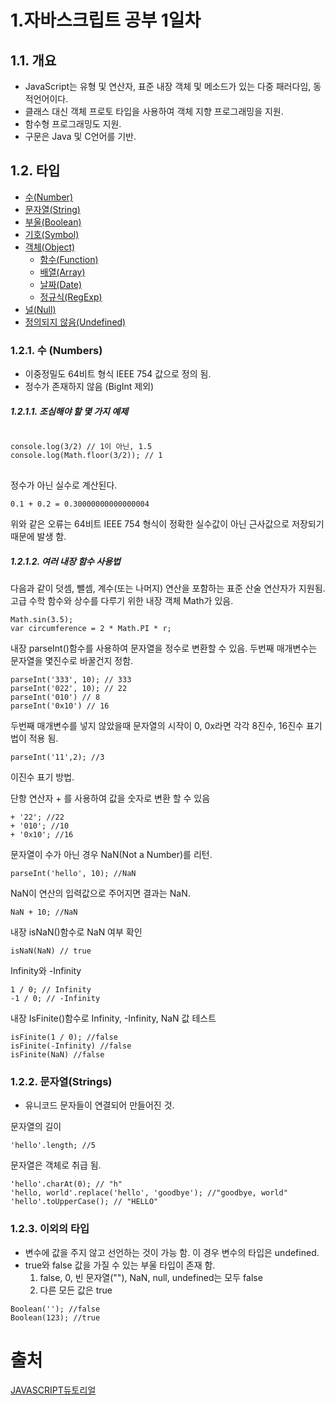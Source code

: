 # 1.자바스크립트 공부 1일차
## 1.1. 개요

* JavaScript는 유형 및 연산자, 표준 내장 객체 및 메소드가 있는 다중 패러다임, 동적언어이다.
* 클래스 대신 객체 프로토 타입을 사용하여 객체 지향 프로그래밍을 지원.
* 함수형 프로그래밍도 지원.
* 구문은 Java 및 C언어를 기반.

## 1.2. 타입
* [수(Number)](https://developer.mozilla.org/ko/docs/Web/JavaScript/Reference/Global_Objects/Number)
* [문자열(String)](https://developer.mozilla.org/ko/docs/Web/JavaScript/Reference/Global_Objects/String)
* [부울(Boolean)](https://developer.mozilla.org/ko/docs/Web/JavaScript/Reference/Global_Objects/Boolean)
* [기호(Symbol)](https://developer.mozilla.org/ko/docs/Web/JavaScript/Reference/Global_Objects/Symbol)
* [객체(Object)](https://developer.mozilla.org/ko/docs/Web/JavaScript/Reference/Global_Objects/Object)
   * [함수(Function)](https://developer.mozilla.org/ko/docs/Web/JavaScript/Reference/Global_Objects/Function)
   * [배열(Array)](https://developer.mozilla.org/ko/docs/Web/JavaScript/Reference/Global_Objects/Array)
   * [날짜(Date)](https://developer.mozilla.org/ko/docs/Web/JavaScript/Reference/Global_Objects/Date)
   * [정규식(RegExp)](https://developer.mozilla.org/ko/docs/Web/JavaScript/Reference/Global_Objects/RegExp)
 * [널(Null)](https://developer.mozilla.org/ko/docs/Web/JavaScript/Reference/Global_Objects/null)
 * [정의되지 않음(Undefined)](https://developer.mozilla.org/ko/docs/Web/JavaScript/Reference/Global_Objects/undefined)

### 1.2.1. 수 (Numbers)
* 이중정밀도 64비트 형식 IEEE 754 값으로 정의 됨.
* 정수가 존재하지 않음 (BigInt 제외)

##### 1.2.1.1. 조심해야 할 몇 가지 예제
<pre>
<code>
console.log(3/2) // 1이 아닌, 1.5
console.log(Math.floor(3/2)); // 1
</code>
</pre>
정수가 아닌 실수로 계산된다.

```
0.1 + 0.2 = 0.30000000000000004
```
위와 같은 오류는 64비트 IEEE 754 형식이 정확한 실수값이 아닌 근사값으로 저장되기 때문에 발생 함.

##### 1.2.1.2. 여러 내장 함수 사용법

다음과 같이 덧셈, 뺄셈, 계수(또는 나머지) 연산을 포함하는 표준 산술 연산자가 지원됨.
고급 수학 함수와 상수를 다루기 위한 내장 객체 Math가 있음.
```
Math.sin(3.5);
var circumference = 2 * Math.PI * r;
```

내장 parseInt()함수를 사용하여 문자열을 정수로 변환할 수 있음.
두번째 매개변수는 문자열을 몇진수로 바꿀건지 정함.
```
parseInt('333', 10); // 333
parseInt('022', 10); // 22
parseInt('010') // 8
parseInt('0x10') // 16

```
두번째 매개변수를 넣지 않았을때 문자열의 시작이 0, 0x라면 각각 8진수, 16진수 표기법이 적용 됨.

```
parseInt('11',2); //3
```
이진수 표기 방법.

단항 연산자 + 를 사용하여 값을 숫자로 변환 할 수 있음
```
+ '22'; //22
+ '010'; //10
+ '0x10'; //16 
```

문자열이 수가 아닌 경우 NaN(Not a Number)를 리턴.
```
parseInt('hello', 10); //NaN
```
NaN이 연산의 입력값으로 주어지면 결과는 NaN.
```
NaN + 10; //NaN
```
내장 isNaN()함수로 NaN 여부 확인
```
isNaN(NaN) // true
```
Infinity와 -Infinity
```
1 / 0; // Infinity
-1 / 0; // -Infinity
```
내장 IsFinite()함수로 Infinity, -Infinity, NaN 값 테스트
```
isFinite(1 / 0); //false
isFinite(-Infinity) //false
isFinite(NaN) //false
```
### 1.2.2. 문자열(Strings)
* 유니코드 문자들이 연결되어 만들어진 것.

문자열의 길이
```
'hello'.length; //5
```

문자열은 객체로 취급 됨.
```
'hello'.charAt(0); // "h"
'hello, world'.replace('hello', 'goodbye'); //"goodbye, world"
'hello'.toUpperCase(); // "HELLO"
```

### 1.2.3. 이외의 타입
* 변수에 값을 주지 않고 선언하는 것이 가능 함. 이 경우 변수의 타입은 undefined.
* true와 false 값을 가질 수 있는 부울 타입이 존재 함.
  1. false, 0, 빈 문자열(""), NaN, null, undefined는 모두 false
  2. 다른 모든 값은 true
```
Boolean(''); //false
Boolean(123); //true
```
# 출처
[JAVASCRIPT듀토리얼](https://developer.mozilla.org/ko/docs/A_re-introduction_to_JavaScript)

